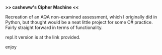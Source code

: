 **\>\> casheww's Cipher Machine <<**

Recreation of an AQA non-examined assessment, which I originally did in Python, 
but thought would be a neat little project for some C# practice. Fairly straight forward
in terms of functionality.

repl.it version is at the link provided.

enjoy
